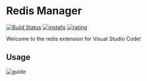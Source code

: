 # Redis Manager

[![Build Status](https://dev.azure.com/pikadun/vscode-redis/_apis/build/status/redis-vscode-build?branchName=master)](https://marketplace.visualstudio.com/items?itemName=Dunn.redis)
[![installs](https://vsmarketplacebadge.apphb.com/installs-short/Dunn.redis.svg)](https://marketplace.visualstudio.com/items?itemName=Dunn.redis)
[![rating](https://vsmarketplacebadge.apphb.com/rating-star/Dunn.redis.svg)](https://marketplace.visualstudio.com/items?itemName=Dunn.redis)

Welcome to the redis extension for Visual Studio Code!

## Usage

![guide](https://dev.azure.com/pikadun/lfs/_apis/git/repositories/lfs/items?path=%2Fvscode-redis%2Fguide.gif)
